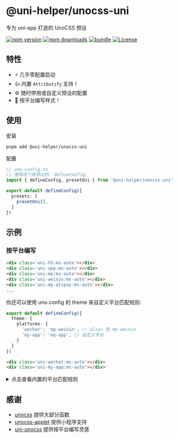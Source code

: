 # @uni-helper/unocss-uni

专为 uni-app 打造的 UnoCSS 预设

[![npm version][npm-version-src]][npm-version-href]
[![npm downloads][npm-downloads-src]][npm-downloads-href]
[![bundle][bundle-src]][bundle-href]
[![License][license-src]][license-href]

## 特性

- ⚡️ 几乎零配置启动
- 👍 内置 `Attributify` 支持！
- ⚙️ 随时停用或自定义预设的配置
- 🦾 按平台编写样式！

## 使用

安装

```shell
pnpm add @uni-helper/unocss-uni
```
配置

```ts
// uno.config.ts
// 使用这个库导出的 `defineConfig`
import { defineConfig, presetUni } from '@uni-helper/unocss-uni'

export default defineConfig({
  presets: [
    presetUni(),
  ]
})
```

## 示例

### 按平台编写

```html
<div class='uni-h5:mx-auto'></div>
<div class='uni-app:mx-auto'></div>
<div class='uni-mp:mx-auto'></div>
<div class='uni-weixin:mx-auto'></div>
<div class='uni-mp-alipay:mx-auto'></div>
...
```

你还可以使用 uno.config 的 theme 来自定义平台匹配规则:

```ts
export default defineConfig({
  theme: {
    platforms: {
      'wechat': 'mp-weixin', // alias 到 mp-weixin
      'my-app': 'my-app', // 自定义平台
    }
  }
})
```
```html
<div class='uni-wechat:mx-auto'></div>
<div class='uni-my-app:mx-auto'></div>
```

<details>

<summary>点击查看内置的平台匹配规则</summary>

```js
platforms = {
  '360': 'mp-360',
  'mp': 'mp',
  'app': 'app',
  'quickapp': 'quickapp',
  'app-plus': 'app-plus',
  'h5': 'h5',
  'mp-360': 'mp-360',
  'mp-alipay': 'mp-alipay',
  'alipay': 'mp-alipay',
  'mp-baidu': 'mp-baidu',
  'baidu': 'mp-baidu',
  'mp-jd': 'mp-jd',
  'jd': 'mp-jd',
  'mp-kuaishou': 'mp-kuaishou',
  'kuaishou': 'mp-kuaishou',
  'mp-lark': 'mp-lark',
  'lark': 'mp-lark',
  'mp-qq': 'mp-qq',
  'qq': 'mp-qq',
  'mp-toutiao': 'mp-toutiao',
  'toutiao': 'mp-toutiao',
  'mp-weixin': 'mp-weixin',
  'weixin': 'mp-weixin',
  'quickapp-webview': 'quickapp-webview',
  'quickapp-webview-huawei': 'quickapp-webview-huawei',
  'quickapp-webview-union': 'quickapp-webview-union'
}
```

</details>

## 感谢

- [unocss](https://github.com/unocss/unocss.git) 提供大部分函数
- [unocss-applet](https://github.com/unocss-applet/unocss-applet.git) 提供小程序支持
- [uni-unocss](https://github.com/okxiaoliang4/uni-unocss) 提供按平台编写灵感

<!-- Badges -->

[npm-version-src]: https://img.shields.io/npm/v/@uni-helper/unocss-uni?style=flat&colorA=18181B&colorB=F0DB4F
[npm-version-href]: https://npmjs.com/package/@uni-helper/unocss-uni
[npm-downloads-src]: https://img.shields.io/npm/dm/@uni-helper/unocss-uni?style=flat&colorA=18181B&colorB=F0DB4F
[npm-downloads-href]: https://npmjs.com/package/@uni-helper/unocss-uni
[bundle-src]: https://img.shields.io/bundlephobia/minzip/@uni-helper/unocss-uni?style=flat&colorA=18181B&colorB=F0DB4F
[bundle-href]: https://bundlephobia.com/result?p=@uni-helper/unocss-uni
[license-src]: https://img.shields.io/github/license/uni-helper/unocss-uni.svg?style=flat&colorA=18181B&colorB=F0DB4F
[license-href]: https://github.com/uni-helper/unocss-uni/blob/main/LICENSE
